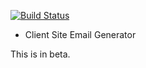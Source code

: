 [![Build Status](https://travis-ci.org/monofrio/ClientSideEmailBuilder.svg?branch=master)](https://travis-ci.org/monofrio/ClientSideEmailBuilder) 

* Client Site Email Generator

This is in beta.